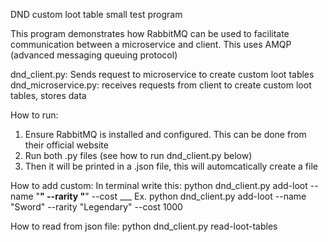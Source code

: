 DND custom loot table small test program

This program demonstrates how RabbitMQ can be used to facilitate communication between a microservice and client. This uses AMQP (advanced messaging queuing protocol)

dnd_client.py: Sends request to microservice to create custom loot tables
dnd_microservice.py: receives requests from client to create custom loot tables, stores data

How to run:
1. Ensure RabbitMQ is installed and configured. This can be done from their official website
2. Run both .py files (see how to run dnd_client.py below)
3. Then it will be printed in a .json file, this will automcatically create a file

How to add custom:
In terminal write this: python dnd_client.py add-loot --name "____" --rarity "____" --cost ___
Ex.  python dnd_client.py add-loot --name "Sword" --rarity "Legendary" --cost 1000

How to read from json file:
python dnd_client.py read-loot-tables
